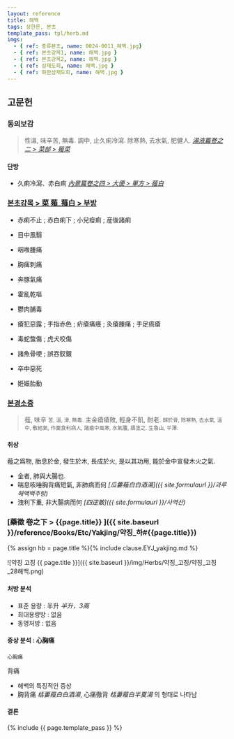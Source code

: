 ```yaml
---
layout: reference
title: 해백
tags: 상한론, 본초
template_pass: tpl/herb.md
imgs:
  - { ref: 증류본초, name: 0024-0011_해백.jpg}
  - { ref: 본초강목1, name: 해백.jpg }
  - { ref: 본초강목2, name: 해백.jpg }
  - { ref: 삼재도회, name: 해백.jpg }
  - { ref: 화한삼재도회, name: 해백.jpg }
---
```


## 고문헌

### 동의보감

> 性溫, 味辛苦, 無毒. 調中, 止久痢冷瀉. 除寒熱, 去水氣, 肥健人. _[湯液篇卷之二 > 菜部 > 薤菜](https://mediclassics.kr/books/8/volume/21/#content_1050)_

#### 단방

* 久痢冷瀉、赤白痢 _[內景篇卷之四 > 大便 > 單方 > 薤白](https://mediclassics.kr/books/8/volume/4#content_1448)_

### [본초강목 > 菜	薤_薤白 > 부방]()

* 赤痢不止 ; 赤白痢下 ; 小兒疳痢 ; 産後諸痢

* 目中風翳
* 咽㗋腫痛
* 胸痺刺痛
* 奔豚氣痛

* 霍亂乾嘔

* 鬱肉脯毒
* 瘡犯惡露 ; 手指赤色 ; 疥瘡痛癢 ; 灸瘡腫痛 ; 手足瘑瘡
* 毒蛇螫傷 ; 虎犬咬傷
* 諸魚骨哽 ; 誤吞釵鐶
* 卒中惡死

* 姙娠胎動


### [본경소증](https://mediclassics.kr/books/154/volume/9/#content_86)

> 薤, 味辛 <small>苦, 溫, 滑, 無毒.</small> 主金瘡瘡敗, 輕身不飢, 耐老. <small>歸於骨, 除寒熱, 去水氣, 溫中, 散結氣, 作羹食利病人, 諸瘡中風寒, 水氣腫, 擣塗之. 生魯山, 平澤.</small>

#### 취상

薤之爲物, 胎息於金, 發生於木, 長成於火, 是以其功用, 能於金中宣發木火之氣.
* 金者, 肺與大腸也.
* 喘息咳唾胸背痛短氣, 非肺病而何 _[瓜蔞薤白白酒湯]({{ site.formulaurl }}/과루해백백주탕)_
* 洩利下重, 非大腸病而何 _[四逆散]({{ site.formulaurl }}/사역산)_


### [藥徵 卷之下 > {{page.title}} ]({{ site.baseurl }}/reference/Books/Etc/Yakjing/약징_하#{{page.title}})

{% assign hb = page.title %}{% include clause.EYJ_yakjing.md %}

![약징 고징 {{ page.title }}]({{ site.baseurl }}/img/Herbs/약징_고징/약징_고징_28해백.png)

#### 처방 분석

* 표준 용량 : 半升 _半升，3兩_
* 최대용량방 : 없음
* 동명처방 : 없음

#### 증상 분석 : 心胸痛

`心胸痛`

背痛
* 해백의 특징적인 증상
* 胸背痛 _栝蔞薤白白酒湯_, 心痛徹背 _栝蔞薤白半夏湯_ 의 형태로 나타남

#### 결론


{% include {{ page.template_pass }} %}
